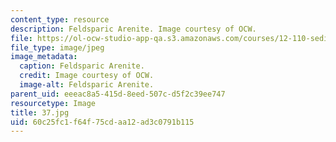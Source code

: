 ```yaml
---
content_type: resource
description: Feldsparic Arenite. Image courtesy of OCW.
file: https://ol-ocw-studio-app-qa.s3.amazonaws.com/courses/12-110-sedimentary-geology-fall-2004/60c25fc1f64f75cdaa12ad3c0791b115_37.jpg
file_type: image/jpeg
image_metadata:
  caption: Feldsparic Arenite.
  credit: Image courtesy of OCW.
  image-alt: Feldsparic Arenite.
parent_uid: eeeac8a5-415d-8eed-507c-d5f2c39ee747
resourcetype: Image
title: 37.jpg
uid: 60c25fc1-f64f-75cd-aa12-ad3c0791b115
---
```

